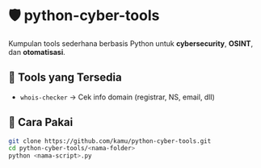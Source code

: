 # 🛡️ python-cyber-tools

Kumpulan tools sederhana berbasis Python untuk **cybersecurity**, **OSINT**, dan **otomatisasi**.

## 📂 Tools yang Tersedia
- `whois-checker` → Cek info domain (registrar, NS, email, dll) 

## 🚀 Cara Pakai
```bash
git clone https://github.com/kamu/python-cyber-tools.git
cd python-cyber-tools/<nama-folder>
python <nama-script>.py
